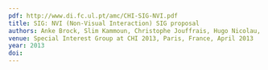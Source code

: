 ```yaml
---
pdf: http://www.di.fc.ul.pt/amc/CHI-SIG-NVI.pdf
title: SIG: NVI (Non-Visual Interaction) SIG proposal
authors: Anke Brock, Slim Kammoun, Christophe Jouffrais, Hugo Nicolau, Shaun Kane, Tiago Guerreiro
venue: Special Interest Group at CHI 2013, Paris, France, April 2013
year: 2013
doi: 
---
```

